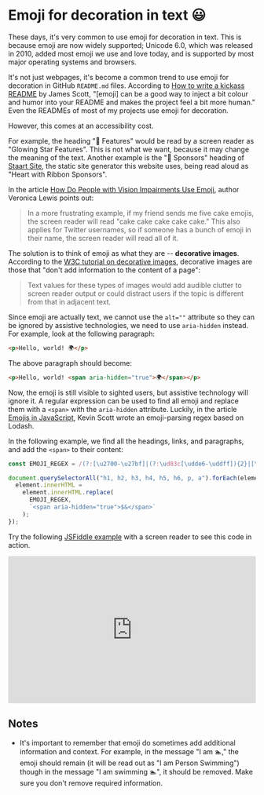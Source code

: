 # Emoji for decoration in text 😃

These days, it's very common to use emoji for decoration in text. This is because emoji are now widely supported; Unicode 6.0, which was released in 2010, added most emoji we use and love today, and is supported by most major operating systems and browsers.

It's not just webpages, it's become a common trend to use emoji for decoration in GitHub `README.md` files. According to [How to write a kickass README](https://dev.to/scottydocs/how-to-write-a-kickass-readme-5af9) by James Scott, "\[emoji] can be a good way to inject a bit colour and humor into your README and makes the project feel a bit more human." Even the READMEs of most of my projects use emoji for decoration.

However, this comes at an accessibility cost.

For example, the heading "🌟 Features" would be read by a screen reader as "Glowing Star Features". This is not what we want, because it may change the meaning of the text. Another example is the "💝 Sponsors" heading of [Staart Site](https://github.com/staart/site), the static site generator this website uses, being read aloud as "Heart with Ribbon Sponsors".

In the article [How Do People with Vision Impairments Use Emoji](https://www.perkinselearning.org/technology/blog/how-do-people-vision-impairments-use-emoji), author Veronica Lewis points out:

> In a more frustrating example, if my friend sends me five cake emojis, the screen reader will read "cake cake cake cake cake." This also applies for Twitter usernames, so if someone has a bunch of emoji in their name, the screen reader will read all of it.

The solution is to think of emoji as what they are -- **decorative images**. According to the [W3C tutorial on decorative images](https://www.w3.org/WAI/tutorials/images/decorative/), decorative images are those that "don't add information to the content of a page":

> Text values for these types of images would add audible clutter to screen reader output or could distract users if the topic is different from that in adjacent text.

Since emoji are actually text, we cannot use the `alt=""` attribute so they can be ignored by assistive technologies, we need to use `aria-hidden` instead. For example, look at the following paragraph:

```html
<p>Hello, world! 🌍</p>
```

The above paragraph should become:

```html
<p>Hello, world! <span aria-hidden="true">🌍</span></p>
```

Now, the emoji is still visible to sighted users, but assistive technology will ignore it. A regular expression can be used to find all emoji and replace them with a `<span>` with the `aria-hidden` attribute. Luckily, in the article [Emojis in JavaScript](https://medium.com/reactnative/emojis-in-javascript-f693d0eb79fb), Kevin Scott wrote an emoji-parsing regex based on Lodash.

In the following example, we find all the headings, links, and paragraphs, and add the `<span>` to their content:

```js
const EMOJI_REGEX = /(?:[\u2700-\u27bf]|(?:\ud83c[\udde6-\uddff]){2}|[\ud800-\udbff][\udc00-\udfff]|[\u0023-\u0039]\ufe0f?\u20e3|\u3299|\u3297|\u303d|\u3030|\u24c2|\ud83c[\udd70-\udd71]|\ud83c[\udd7e-\udd7f]|\ud83c\udd8e|\ud83c[\udd91-\udd9a]|\ud83c[\udde6-\uddff]|[\ud83c[\ude01-\ude02]|\ud83c\ude1a|\ud83c\ude2f|[\ud83c[\ude32-\ude3a]|[\ud83c[\ude50-\ude51]|\u203c|\u2049|[\u25aa-\u25ab]|\u25b6|\u25c0|[\u25fb-\u25fe]|\u00a9|\u00ae|\u2122|\u2139|\ud83c\udc04|[\u2600-\u26FF]|\u2b05|\u2b06|\u2b07|\u2b1b|\u2b1c|\u2b50|\u2b55|\u231a|\u231b|\u2328|\u23cf|[\u23e9-\u23f3]|[\u23f8-\u23fa]|\ud83c\udccf|\u2934|\u2935|[\u2190-\u21ff])/g;

document.querySelectorAll("h1, h2, h3, h4, h5, h6, p, a").forEach(element => {
  element.innerHTML =
    element.innerHTML.replace(
      EMOJI_REGEX,
      `<span aria-hidden="true">$&</span>`
    );
});
```

Try the following [JSFiddle example](https://jsfiddle.net/anandchowdhary/8sjeoyn2/19/) with a screen reader to see this code in action.

<iframe width="100%" height="300" src="https://jsfiddle.net/anandchowdhary/14tug0qm/1/embedded/result,html,js/dark/" allowfullscreen="allowfullscreen" allowpaymentrequest frameborder="0"></iframe>

## Notes

- It's important to remember that emoji do sometimes add additional information and context. For example, in the message "I am 🏊," the emoji should remain (it will be read out as "I am Person Swimming") though in the message "I am swimming 🏊", it should be removed. Make sure you don't remove required information.
